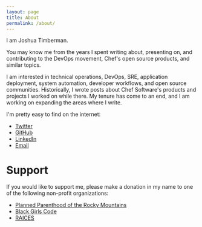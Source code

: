 ```yaml
---
layout: page
title: About
permalink: /about/
---
```


I am Joshua Timberman.

You may know me from the years I spent writing about, presenting on, and contributing to the DevOps movement, Chef's open source products, and similar topics.

I am interested in technical operations, DevOps, SRE, application deployment, system automation, developer workflows, and open source communities. Historically, I wrote posts about Chef Software's products and projects I worked on while there. My tenure has come to an end, and I am working on expanding the areas where I write.

I'm pretty easy to find on the internet:

* [Twitter](https://twitter.com/jtimberman)
* [GitHub](https://github.com/jtimberman)
* [LinkedIn](https://www.linkedin.com/in/jtimberman/)
* [Email](mailto:blog@housepub.org)

# Support

If you would like to support me, please make a donation in my name to one of the following non-profit organizations:

* [Planned Parenthood of the Rocky Mountains](https://www.weareplannedparenthood.org/cOJVhOyrzkq4uBcxVekXFA2?sourceid=1000065&affiliateID=090210)
* [Black Girls Code](https://donorbox.org/support-black-girls-code)
* [RAICES](https://www.raicestexas.org/ways-to-give/donate/)
